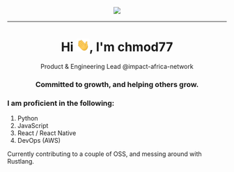 <p align="center">
  <img src="https://github.com/thompsonemerson/thompsonemerson/raw/master/cover-thompson.png" height="200"/>
</p>
<hr>
<h1 align="center">Hi <img src="https://raw.githubusercontent.com/ABSphreak/ABSphreak/master/gifs/Hi.gif" width="30px">, I'm chmod77 </h1>
<p align="center">Product & Engineering Lead @impact-africa-network</p>
<h3 align="center">Committed to growth, and helping others grow.</h3>
<h3>I am proficient in the following:</h3>
<ol>
  <li>Python</li>
  <li>JavaScript</li>
  <li>React / React Native</li>
  <li>DevOps (AWS)</li>
</ol>

Currently contributing to a couple of OSS, and messing around with Rustlang.
